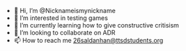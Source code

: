 - 👋 Hi, I’m @Nicknameismynickname
- 👀 I’m interested in testing games
- 🌱 I’m currently learning how to give constructive critisism 
- 💞️ I’m looking to collaborate on ADR
- 📫 How to reach me 26saldanhan@ttsdstudents.org

<!---
Nicknameismynickname/Nicknameismynickname is a ✨ special ✨ repository because its `README.md` (this file) appears on your GitHub profile.
You can click the Preview link to take a look at your changes.
--->
